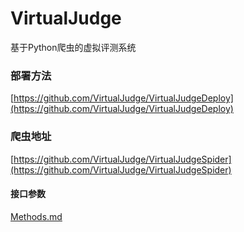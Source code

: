 # VirtualJudge
基于Python爬虫的虚拟评测系统

### 部署方法
[https://github.com/VirtualJudge/VirtualJudgeDeploy](https://github.com/VirtualJudge/VirtualJudgeDeploy)

### 爬虫地址
[https://github.com/VirtualJudge/VirtualJudgeSpider](https://github.com/VirtualJudge/VirtualJudgeSpider)

#### 接口参数
[Methods.md](https://github.com/VirtualJudge/VirtualJudge/blob/master/Methods.md)
